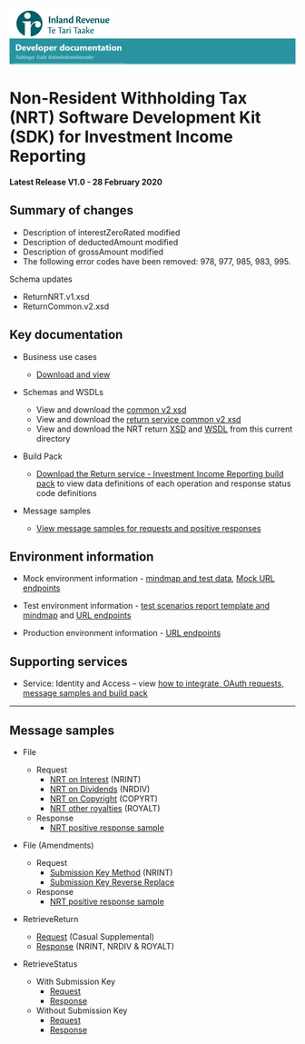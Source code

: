 ![IRD logo](../../Images/IRlogo.gif)
![Software Dev](../../Images/SoftwareDev.png)

# Non-Resident Withholding Tax (NRT) Software Development Kit (SDK) for Investment Income Reporting

#### Latest Release V1.0 - 28 February 2020

## Summary of changes

* Description of interestZeroRated modified
* Description of deductedAmount modified
* Description of grossAmount modified
* The following error codes have been removed: 978, 977, 985, 983, 995.

Schema updates

* ReturnNRT.v1.xsd
* ReturnCommon.v2.xsd

## Key documentation

- Business use cases
	- [Download and view](III%20-%20NRT%20-%20GWS%20business%20use%20cases.pdf)
	
- Schemas and WSDLs
	- View and download the [common v2 xsd](../../Common%20XSD/Common.v2.xsd)
	- View and download the [return service common v2 xsd](../../Common%20XSD/ReturnCommon.v2.xsd)
	- View and download the NRT return [XSD](ReturnNRT.v1.xsd) and [WSDL](NRTDevWsdl.wsdl) from this current directory

- Build Pack
	- [Download the Return service - Investment Income Reporting build pack](../Gateway%20Services%20Build%20Pack%20-%20Return%20Service%20-%20III.pdf) to view data definitions of each operation and response status code definitions
	
- Message samples
    - [View message samples for requests and positive responses](#message-samples)

## Environment information

- Mock environment information - [mindmap and test data](../Test%20Details%20-%20IIR/README.md#mock-environment-information), [Mock URL endpoints](../Test%20Details%20-%20IIR/README.md#mock-environment) 
	
- Test environment information - [test scenarios report template and mindmap](../Test%20Details%20-%20IIR/README.md#test-environment-information) and [URL endpoints](../Test%20Details%20-%20IIR/README.md#test-environment-information)

- Production environment information - [URL endpoints](../Test%20Details%20-%20IIR/README.md#production-environment-information)	 

## Supporting services

* Service: Identity and Access – view [how to integrate, OAuth requests, message samples and build pack](https://github.com/InlandRevenue/Gateway_Services-Access/tree/master/Identity%20and%20Access)

-----------------

## Message samples

- File  
	- Request
		- [NRT on Interest](sample%20messages/File_Request_NRT_NRINT.xml) (NRINT)
		- [NRT on Dividends](sample%20messages/File_Request_NRT_NRDIV.xml) (NRDIV)
		- [NRT on Copyright](sample%20messages/File_Request_NRT_COPYRT.xml) (COPYRT)
		- [NRT other royalties](sample%20messages/File_Request_NRT_ROYALT.xml) (ROYALT)
	- Response
		- [NRT positive response sample](sample%20messages/File_Response_Generic.xml)
	
- File (Amendments)
	- Request
		- [Submission Key Method](sample%20messages/ile_Request_NRT_NRINT_amendment_with_submission_key.xml) (NRINT)
	    - [Submission Key Reverse Replace](sample%20messages/File_Request_NRT_NRINT_amendment_ReverseReplace.xml)
    - Response		
		- [NRT positive response sample](sample%20messages/File_Response_Generic.xml)
	
- RetrieveReturn
	- [Request](sample%20messages/RetreveReturn_Request_NRT.xml)  (Casual Supplemental)
	- [Response](sample%20messages/RetreveReturn_Response_NRT.xml)  (NRINT, NRDIV & ROYALT)

- RetrieveStatus
	- With Submission Key
		- [Request](sample%20messages/RetrieveStatus_Request_with_submission_key.xml) 
		- [Response](sample%20messages/RetrieveStatus_Response_with_submission_key.xml) 
	- Without Submission Key
		- [Request](sample%20messages/RetrieveStatus_Request_without_submission_key.xml) 
		- [Response](sample%20messages/RetrieveStatus_Response_without_submission_key.xml) 	
